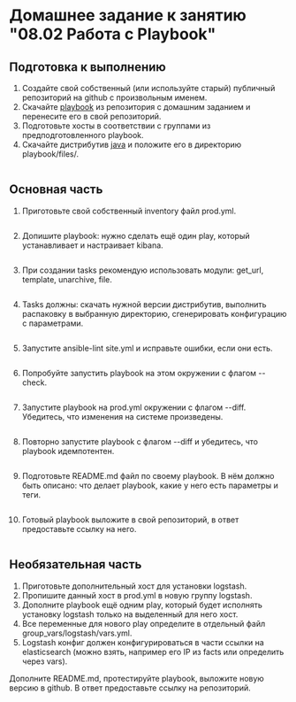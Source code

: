 # Домашнее задание к занятию "08.02 Работа с Playbook"

## Подготовка к выполнению  
1. Cоздайте свой собственный (или используйте старый) публичный репозиторий на github с произвольным именем.
2. Скачайте [playbook](https://github.com/netology-code/mnt-homeworks/blob/master/08-ansible-02-playbook/playbook) из репозитория с домашним заданием и перенесите его в свой репозиторий.
3. Подготовьте хосты в соответствии с группами из предподготовленного playbook.
4. Скачайте дистрибутив [java](https://www.oracle.com/java/technologies/javase-jdk11-downloads.html) и положите его в директорию playbook/files/.
```

```

## Основная часть
1. Приготовьте свой собственный inventory файл prod.yml.
```

```
2. Допишите playbook: нужно сделать ещё один play, который устанавливает и настраивает kibana.
```

```
3. При создании tasks рекомендую использовать модули: get_url, template, unarchive, file.
```

```
4. Tasks должны: скачать нужной версии дистрибутив, выполнить распаковку в выбранную директорию, сгенерировать конфигурацию с параметрами.
```

```
5. Запустите ansible-lint site.yml и исправьте ошибки, если они есть.
```

```
6. Попробуйте запустить playbook на этом окружении с флагом --check.
```

```
7. Запустите playbook на prod.yml окружении с флагом --diff. Убедитесь, что изменения на системе произведены.
```

```
8. Повторно запустите playbook с флагом --diff и убедитесь, что playbook идемпотентен.
```

```
9. Подготовьте README.md файл по своему playbook. В нём должно быть описано: что делает playbook, какие у него есть параметры и теги.
```

```
10. Готовый playbook выложите в свой репозиторий, в ответ предоставьте ссылку на него.
```

```

## Необязательная часть
1. Приготовьте дополнительный хост для установки logstash.
2. Пропишите данный хост в prod.yml в новую группу logstash.
3. Дополните playbook ещё одним play, который будет исполнять установку logstash только на выделенный для него хост.
4. Все переменные для нового play определите в отдельный файл group_vars/logstash/vars.yml.
5. Logstash конфиг должен конфигурироваться в части ссылки на elasticsearch (можно взять, например его IP из facts или определить через vars).

Дополните README.md, протестируйте playbook, выложите новую версию в github. В ответ предоставьте ссылку на репозиторий.
